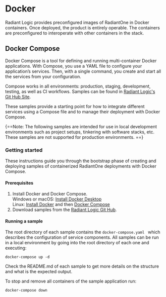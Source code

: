 # Docker
Radiant Logic provides preconfigured images of RadiantOne in Docker containers. Once deployed, the product is entirely operable. The containers are preconfigured to interoperate with other containers in the stack. 

## Docker Compose
Docker Compose is a tool for defining and running multi-container Docker applications. With Compose, you use a YAML file to configure your application’s services. Then, with a single command, you create and start all the services from your configuration.

Compose works in all environments: production, staging, development, testing, as well as CI workflows. Samples can be found in [Radiant Logic's Git Hub Site](https://github.com/radiantlogic-devops/docker-compose).

These samples provide a starting point for how to integrate different services using a Compose file and to manage their deployment with Docker Compose.

{==Note: The following samples are intended for use in local development environments such as project setups, tinkering with software stacks, etc. These samples are not supported for production environments.
==}

### Getting started
These instructions guide you through the bootstrap phase of creating and deploying samples of containerized RadiantOne deployments with Docker Compose.

#### Prerequisites
1. Install Docker and Docker Compose.
<br>Windows or macOS: [Install Docker Desktop](https://www.docker.com/get-started)
<br>Linux: [Install Docker](https://www.docker.com/get-started) and then [Docker Compose](https://github.com/docker/compose)
2. Download samples from the [Radiant Logic Git Hub](https://github.com/radiantlogic-devops).

#### Running a sample
The root directory of each sample contains the ```docker-compose.yaml ``` which describes the configuration of service components. All samples can be run in a local environment by going into the root directory of each one and executing:

```
docker-compose up -d
```

Check the README.md of each sample to get more details on the structure and what is the expected output. 

To stop and remove all containers of the sample application run:

```
docker-compose down
```

